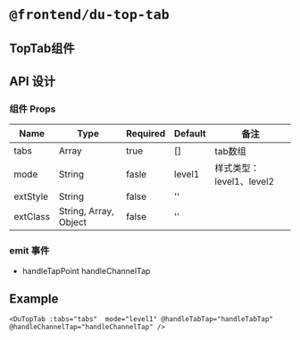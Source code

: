 # `@frontend/du-top-tab`

## TopTab组件

## API 设计

### 组件 Props

| Name | Type | Required | Default | 备注 |
| ---- | ---- | -------- | ------- | ---- |
| tabs | Array | true | [] | tab数组 |
| mode | String | fasle | level1 | 样式类型：level1、level2 |
| extStyle | String | false | '' | |
| extClass | String, Array, Object | false | '' | |

### emit 事件

- handleTapPoint handleChannelTap

## Example

```vue
<DuTopTab :tabs="tabs"  mode="level1" @handleTabTap="handleTabTap" @handleChannelTap="handleChannelTap" />

```
